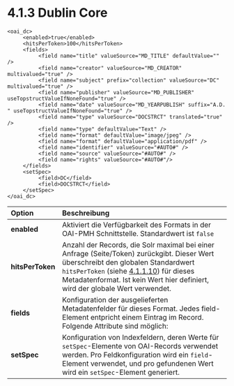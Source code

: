 # 4.1.3 Dublin Core

```markup
<oai_dc>
     <enabled>true</enabled>
     <hitsPerToken>100</hitsPerToken>
     <fields>
          <field name="title" valueSource="MD_TITLE" defaultValue="" />
          <field name="creator" valueSource="MD_CREATOR" multivalued="true" />
          <field name="subject" prefix="collection" valueSource="DC" multivalued="true" />
          <field name="publisher" valueSource="MD_PUBLISHER" useTopstructValueIfNoneFound="true" />
          <field name="date" valueSource="MD_YEARPUBLISH" suffix="A.D. " useTopstructValueIfNoneFound="true" />
          <field name="type" valueSource="DOCSTRCT" translated="true" />
          <field name="type" defaultValue="Text" />
          <field name="format" defaultValue="image/jpeg" />
          <field name="format" defaultValue="application/pdf" />
          <field name="identifier" valueSource="#AUTO#" />
          <field name="source" valueSource="#AUTO#" />
          <field name="rights" valueSource="#AUTO#"/>
     </fields>
     <setSpec>
          <field>DC</field>
          <field>DOCSTRCT</field>
     </setSpec>
</oai_dc>
```

| **Option** | Beschreibung |
| :--- | :--- |
| **enabled** | Aktiviert die Verfügbarkeit des Formats in der OAI-PMH Schnittstelle. Standardwert ist `false` |
| **hitsPerToken** | Anzahl der Records, die Solr maximal bei einer Anfrage \(Seite/Token\) zurückgibt. Dieser Wert überschreibt den globalen Standardwert `hitsPerToken` \(siehe [4.1.1.10](hauptkonfiguration.md#H4.1.10.Parameter:hitsPerToken)\) für dieses Metadatenformat. Ist kein Wert hier definiert, wird der globale Wert verwendet. |
| **fields** | Konfiguration der ausgelieferten Metadatenfelder für dieses Format. Jedes field-Element entpricht einem Eintrag im Record. Folgende Attribute sind möglich:  |
| **setSpec** | Konfiguration von Indexfeldern, deren Werte für `setSpec`-Elemente von OAI-Records verwendet werden. Pro Feldkonfiguration wird ein `field`-Element verwendet, und pro gefundenen Wert wird ein `setSpec`-Element generiert. |

